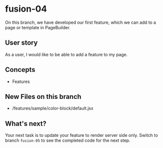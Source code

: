 # fusion-04

On this branch, we have developed our first feature, which we can add to a page or template in PageBuilder.

## User story
As a user, I would like to be able to add a feature to my page.

## Concepts
- Features

## New Files on this branch
- /features/sample/color-block/default.jsx

## What's next?
Your next task is to update your feature to render server side only. Switch to branch `fusion-05` to see the completed code for the next step.
